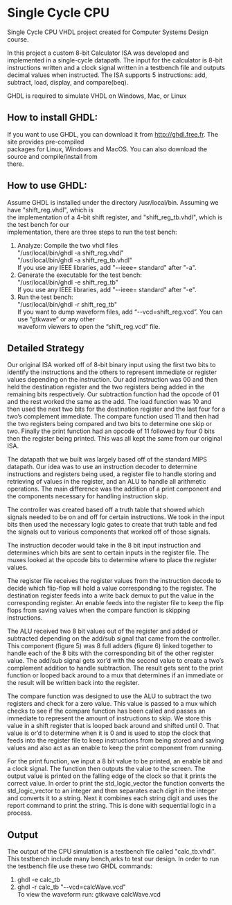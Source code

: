 # Single Cycle CPU
Single Cycle CPU VHDL project created for Computer Systems Design course.<br>

In this project a custom 8-bit Calculator ISA was developed and implemented in a single-cycle datapath. The input for the calculator is 8-bit instructions written and a clock signal written in a testbench file and outputs decimal values when instructed. The ISA supports 5 instructions: add, subtract, load, display, and compare(beq).<br>

GHDL is required to simulate VHDL on Windows, Mac, or Linux

## How to install GHDL:
If you want to use GHDL, you can download it from http://ghdl.free.fr. The site provides pre-compiled<br>
packages for Linux, Windows and MacOS. You can also download the source and compile/install from<br>
there.<br>

## How to use GHDL:
Assume GHDL is installed under the directory /usr/local/bin. Assuming we have "shift_reg.vhdl", which is<br>
the implementation of a 4-bit shift register, and "shift_reg_tb.vhdl", which is the test bench for our<br>
implementation, there are three steps to run the test bench:<br>

1. Analyze: Compile the two vhdl files<br>
"/usr/local/bin/ghdl -a shift_reg.vhdl"<br>
"/usr/local/bin/ghdl -a shift_reg_tb.vhdl"<br>
If you use any IEEE libraries, add "--ieee= standard" after "-a".<br>
2. Generate the executable for the test bench:<br>
"/usr/local/bin/ghdl -e shift_reg_tb"<br>
If you use any IEEE libraries, add "--ieee= standard" after "-e".<br>
3. Run the test bench:<br>
"/usr/local/bin/ghdl -r shift_reg_tb"<br>
If you want to dump waveform files, add “--vcd=shift_reg.vcd”. You can use “gtkwave” or any other<br>
waveform viewers to open the “shift_reg.vcd” file.<br>

## Detailed Strategy
Our original ISA worked off of 8-bit binary input using the first two bits to identify the instructions and the others to represent immediate or register values depending on the instruction. Our add instruction was 00 and then held the destination register and the two registers being added in the remaining bits respectively. Our subtraction function had the opcode of 01 and the rest worked the same as the add. The load function was 10 and then used the next two bits for the destination register and the last four for a two’s complement immediate. The compare function used 11 and then had the two registers being compared and two bits to determine one skip or two. Finally the print function had an opcode of 11 followed by four 0 bits then the register being printed. This was all kept the same from our original ISA. 

The datapath that we built was largely based off of the standard MIPS datapath. Our idea was to use an instruction decoder to determine instructions and registers being used, a register file to handle storing and retrieving of values in the register, and an ALU to handle all arithmetic operations. The main difference was the addition of a print component and the components necessary for handling instruction skip.

The controller was created based off a truth table that showed which signals needed to be on and off for certain instructions. We took in the input bits then used the necessary logic gates to create that truth table and fed the signals out to various components that worked off of those signals.

The instruction decoder would take in the 8 bit input instruction and determines which bits are sent to certain inputs in the register file.  The muxes looked at the opcode bits to determine where to place the register values.

The register file receives the register values from the instruction decode to decide which flip-flop will hold a value corresponding to the register. The destination register feeds into a write back demux to put the value in the corresponding register. An enable feeds into the register file to keep the flip flops from saving values when the compare function is skipping instructions.

The ALU received two 8 bit values out of the register and added or subtracted depending on the add/sub signal that came from the controller. This component (figure 5) was 8 full adders (figure 6) linked together to handle each of the 8 bits with the corresponding bit of the other register value. The add/sub signal gets xor’d with the second value to create a two’s complement addition to handle subtraction. The result gets sent to the print function or looped back around to a mux that determines if an immediate or the result will be written back into the register.

The compare function was designed to use the ALU to subtract the two registers and check for a zero value. This value is passed to a mux which checks to see if the compare function has been called and passes an immediate to represent the amount of instructions to skip. We store this value in a shift register that is looped back around and shifted until 0. That value is or’d to determine when it is 0 and is used to stop the clock that feeds into the register file to keep instructions from being stored and saving values and also act as an enable to keep the print component from running.

For the print function, we input a 8 bit value to be printed, an enable bit and a clock signal.  The function then outputs the value to the screen.  The output value is printed on the falling edge of the clock so that it prints the correct value.  In order to print the std_logic_vector the function converts the std_logic_vector to an integer and then separates each digit in the integer and converts it to a string.  Next it combines each string digit and uses the report command to print the string.  This is done with sequential logic in a process.

## Output
The output of the CPU simulation is a testbench file called "calc_tb.vhdl".  This testbench include many bench,arks to test our design. In order to run the testbench file use these two GHDL commands:
1. ghdl -e calc_tb
2. ghdl -r calc_tb "--vcd=calcWave.vcd"<br>
To view the waveform run: gtkwave calcWave.vcd
